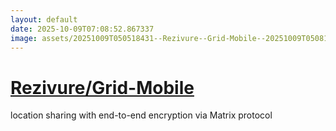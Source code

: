 ```yaml
---
layout: default
date: 2025-10-09T07:08:52.867337
image: assets/20251009T050518431--Rezivure--Grid-Mobile--20251009T050816154--cropped.png
---
```


# [Rezivure/Grid-Mobile](https://github.com/Rezivure/Grid-Mobile)

location sharing with end-to-end encryption via Matrix protocol
